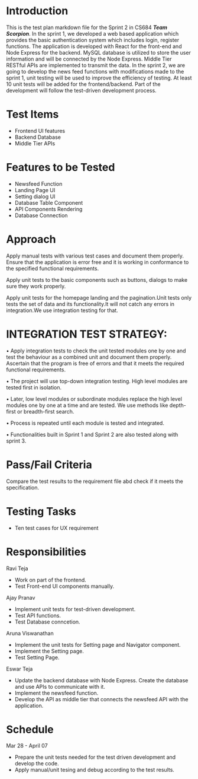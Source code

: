 # Introduction

This is the test plan markdown file for the Sprint 2 in CS684 ***Team Scorpion***.
In the sprint 1, we developed a web based application which provides the basic authentication system
which includes login, register functions. The application is developed with React for the front-end
and Node Express for the backend. MySQL database is utilized to store the user information and will
be connected by the Node Express. Middle Tier RESTful APIs are implemented to transmit the data.
In the sprint 2, we are going to develop the news feed functions with modifications made to the sprint 1,
unit testing will be used to improve the efficiency of testing. At least 10 unit tests will be added
for the frontend/backend. Part of the development will follow the test-driven development process.

# Test Items

- Frontend UI features
- Backend Database
- Middle Tier APIs

# Features to be Tested

- Newsfeed Function
- Landing Page UI
- Setting dialog UI
- Database Table Component
- API Components Rendering
- Database Connection



# **Approach**

Apply manual tests with various test cases and document them properly. Ensure that the application is error free and it is working in conformance to the specified functional requirements.

Apply unit tests to the basic components such as buttons, dialogs to make sure they work properly.

Apply unit tests for the homepage landing and the pagination.Unit tests only tests the set of data and its functionality.It will not catch any errors in integration.We use integration testing for that.

# **INTEGRATION TEST STRATEGY:**

•	Apply integration tests to check the unit tested modules one by one and test the behaviour as a combined unit and document them properly. Ascertain that the program   is free of errors and that it meets the required functional requirements.

•	The project will use top-down integration testing. High level modules are tested first in isolation.

•	Later, low level modules or subordinate modules replace the high level modules one by one at a time and are tested. We use methods like depth-first or breadth-first   search.

•	Process is repeated until each module is tested and integrated.

•	Functionalities built in Sprint 1 and Sprint 2 are also tested along with sprint 3.


# Pass/Fail Criteria

Compare the test results to the requirement file abd check if it meets the specification.

# Testing Tasks

- Ten test cases for UX requirement


# Responsibilities


Ravi Teja
- Work on part of the frontend.<br>
- Test Front-end UI components manually.<br>

Ajay Pranav
- Implement unit tests for test-driven development.<br>
- Test API functions.<br>
- Test Database conncetion.<br>

Aruna Viswanathan
- Implement the unit tests for Setting page and Navigator component.<br>
- Implement the Setting page.<br>
- Test Setting Page.<br>

Eswar Teja
- Update the backend database with Node Express. Create the database and use APIs to communicate with it.<br>
- Implement the newsfeed function.<br>
- Develop the API as middle tier that connects the newsfeed API with the application.<br>

# Schedule

Mar 28 - April 07

- Prepare the unit tests needed for the test driven development and develop the code.
- Apply manual/unit tesing and debug according to the test results.
